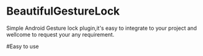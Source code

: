 # BeautifulGestureLock
Simple Android Gesture lock plugin,it's easy to integrate to your project and wellcome to request your any requirement.

#Easy to use
